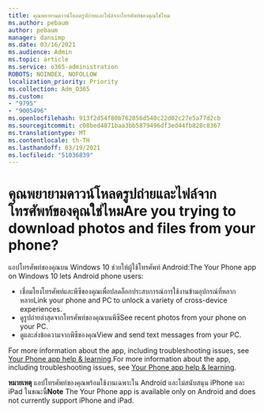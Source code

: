 ```yaml
---
title: คุณพยายามดาวน์โหลดรูปถ่ายและไฟล์จากโทรศัพท์ของคุณใช่ไหม
ms.author: pebaum
author: pebaum
manager: dansimp
ms.date: 03/16/2021
ms.audience: Admin
ms.topic: article
ms.service: o365-administration
ROBOTS: NOINDEX, NOFOLLOW
localization_priority: Priority
ms.collection: Adm_O365
ms.custom:
- "9795"
- "9005496"
ms.openlocfilehash: 913f2d54f80b762856d540c22d02c27e5a77d2cb
ms.sourcegitcommit: c08bed4071baa3bb5879496df3ed44fb828c8367
ms.translationtype: MT
ms.contentlocale: th-TH
ms.lasthandoff: 03/19/2021
ms.locfileid: "51036839"
---
```

# <a name="are-you-trying-to-download-photos-and-files-from-your-phone"></a><span data-ttu-id="21fce-102">คุณพยายามดาวน์โหลดรูปถ่ายและไฟล์จากโทรศัพท์ของคุณใช่ไหม</span><span class="sxs-lookup"><span data-stu-id="21fce-102">Are you trying to download photos and files from your phone?</span></span>

<span data-ttu-id="21fce-103">แอปโทรศัพท์ของคุณบน Windows 10 ช่วยให้ผู้ใช้โทรศัพท์ Android:</span><span class="sxs-lookup"><span data-stu-id="21fce-103">The Your Phone app on Windows 10 lets Android phone users:</span></span>

- <span data-ttu-id="21fce-104">เชื่อมโยงโทรศัพท์และพีซีของคุณเพื่อปลดล็อกประสบการณ์การใช้งานข้ามอุปกรณ์ที่หลากหลาย</span><span class="sxs-lookup"><span data-stu-id="21fce-104">Link your phone and PC to unlock a variety of cross-device experiences.</span></span>
- <span data-ttu-id="21fce-105">ดูรูปถ่ายล่าสุดจากโทรศัพท์ของคุณบนพีซี</span><span class="sxs-lookup"><span data-stu-id="21fce-105">See recent photos from your phone on your PC.</span></span>
- <span data-ttu-id="21fce-106">ดูและส่งข้อความจากพีซีของคุณ</span><span class="sxs-lookup"><span data-stu-id="21fce-106">View and send text messages from your PC.</span></span>

<span data-ttu-id="21fce-107">For more information about the app, including troubleshooting issues, see [Your Phone app help & learning](https://support.microsoft.com/your-phone-app).</span><span class="sxs-lookup"><span data-stu-id="21fce-107">For more information about the app, including troubleshooting issues, see [Your Phone app help & learning](https://support.microsoft.com/your-phone-app).</span></span>

<span data-ttu-id="21fce-108">**หมายเหตุ** แอปโทรศัพท์ของคุณพร้อมใช้งานเฉพาะใน Android และไม่สนับสนุน iPhone และ iPad ในขณะนี้</span><span class="sxs-lookup"><span data-stu-id="21fce-108">**Note** The Your Phone app is available only on Android and does not currently support iPhone and iPad.</span></span>